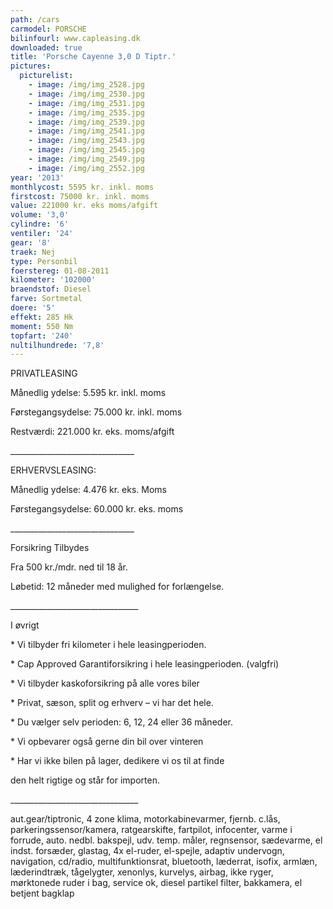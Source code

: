 ```yaml
---
path: /cars
carmodel: PORSCHE
bilinfourl: www.capleasing.dk
downloaded: true
title: 'Porsche Cayenne 3,0 D Tiptr.'
pictures:
  picturelist:
    - image: /img/img_2528.jpg
    - image: /img/img_2530.jpg
    - image: /img/img_2531.jpg
    - image: /img/img_2535.jpg
    - image: /img/img_2539.jpg
    - image: /img/img_2541.jpg
    - image: /img/img_2543.jpg
    - image: /img/img_2545.jpg
    - image: /img/img_2549.jpg
    - image: /img/img_2552.jpg
year: '2013'
monthlycost: 5595 kr. inkl. moms
firstcost: 75000 kr. inkl. moms
value: 221000 kr. eks moms/afgift
volume: '3,0'
cylindre: '6'
ventiler: '24'
gear: '8'
traek: Nej
type: Personbil
foerstereg: 01-08-2011
kilometer: '102000'
braendstof: Diesel
farve: Sortmetal
doere: '5'
effekt: 285 Hk
moment: 550 Nm
topfart: '240'
nultilhundrede: '7,8'
---
```

PRIVATLEASING

Månedlig ydelse: 5.595 kr. inkl. moms

Førstegangsydelse: 75.000 kr. inkl. moms

Restværdi: 221.000 kr. eks. moms/afgift

\_\_\_\_\_\_\_\_\_\_\_\_\_\_\_\_\_\_\_\_\_\_\_\_\_\_\_\_\_\__

ERHVERVSLEASING:

Månedlig ydelse: 4.476 kr. eks. Moms

Førstegangsydelse: 60.000 kr. eks. moms

\_\_\_\_\_\_\_\_\_\_\_\_\_\_\_\_\_\_\_\_\_\_\_\_\_\_\_\_\_\__



Forsikring Tilbydes

Fra 500 kr./mdr. ned til 18 år. 

Løbetid: 12 måneder med mulighed for forlængelse.

\_\_\_\_\_\_\_\_\_\_\_\_\_\_\_\_\_\_\_\_\_\_\_\_\_\_\_\_\_\_\_\_



I øvrigt

\* Vi tilbyder fri kilometer i hele leasingperioden.

\* Cap Approved Garantiforsikring i hele leasingperioden. (valgfri)

\* Vi tilbyder kaskoforsikring på alle vores biler

\* Privat, sæson, split og erhverv – vi har det hele.

\* Du vælger selv perioden: 6, 12, 24 eller 36 måneder.

\* Vi opbevarer også gerne din bil over vinteren

\* Har vi ikke bilen på lager, dedikere vi os til at finde 

   den helt rigtige og står for importen.

\_\_\_\_\_\_\_\_\_\_\_\_\_\_\_\_\_\_\_\_\_\_\_\_\_\_\_\_\_\_\_\_



aut.gear/tiptronic, 4 zone klima, motorkabinevarmer, fjernb. c.lås, parkeringssensor/kamera, ratgearskifte, fartpilot, infocenter, varme i forrude, auto. nedbl. bakspejl, udv. temp. måler, regnsensor, sædevarme, el indst. forsæder, glastag, 4x el-ruder, el-spejle, adaptiv undervogn, navigation, cd/radio, multifunktionsrat, bluetooth, læderrat, isofix, armlæn, læderindtræk, tågelygter, xenonlys, kurvelys, airbag, ikke ryger, mørktonede ruder i bag, service ok, diesel partikel filter, bakkamera, el betjent bagklap
